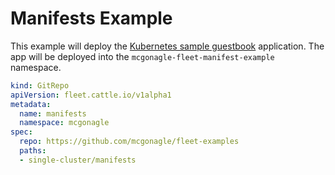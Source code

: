 # Manifests Example

This example will deploy the [Kubernetes sample guestbook](https://github.com/kubernetes/examples/tree/master/guestbook/) application.
The app will be deployed into the `mcgonagle-fleet-manifest-example` namespace.

```yaml
kind: GitRepo
apiVersion: fleet.cattle.io/v1alpha1
metadata:
  name: manifests
  namespace: mcgonagle
spec:
  repo: https://github.com/mcgonagle/fleet-examples
  paths:
  - single-cluster/manifests
```


